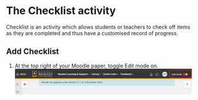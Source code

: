 # The Checklist activity

Checklist is an activity which allows students or teachers to check off items as they are completed and thus have a customised record of progress.

## Add Checklist
1. At the top right of your Moodle paper, toggle Edit mode on.
![](images/Edit-mood.png)

